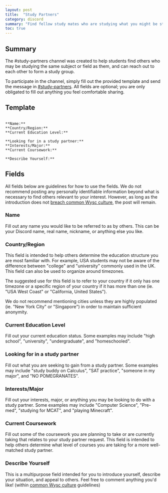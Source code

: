 ```yaml
---
layout: post
title:  "Study Partners"
category: discord
summary: "Find fellow study mates who are studying what you might be studying, and send an introduction message yourself to meet new people!"
toc: true
---
```


## Summary

The #study-partners channel was created to help students find others who may be studying the same subject or field as them, and can reach out to each other to form a study group.

To participate in the channel, simply fill out the provided template and send the message in [#study-partners](https://discordapp.com/channels/319372945929666571/611700766737956874/). All fields are optional; you are only obligated to fill out anything you feel comfortable sharing.

## Template

```

**Name:** 
**Country/Region:** 
**Current Education Level:** 

**Looking for in a study partner:** 
**Interests/Major:** 
**Current Coursework:** 

**Describe Yourself:** 
```

## Fields

All fields below are guidelines for how to use the fields. We do not recommend posting any personally identifiable information beyond what is necessary to find others relevant to your interest. However, as long as the introduction does not [breach common Wysc culture](culture), the post will remain.

### Name

Fill out any name you would like to be referred to as by others. This can be your Discord name, real name, nickname, or anything else you like.

### Country/Region

This field is intended to help others determine the education structure you are most familiar with. For example, USA students may not be aware of the difference between "college" and "university" commonly used in the UK. This field can also be used to organize around timezones.

The suggested use for this field is to refer to your country if it only has one timezone or a specific region of your country if it has more than one (ie. "USA West Coast" or "California, United States").

We do not recommend mentioning cities unless they are highly populated (ie. "New York City" or "Singapore") in order to maintain sufficient anonymity.

### Current Education Level

Fill out your current education status. Some examples may include "high school", "university", "undergraduate", and "homeschooled".

### Looking for in a study partner

Fill out what you are seeking to gain from a study partner. Some examples may include "study buddy on Calculus", "SAT practice", "someone in my major", and "NO POMEGRANATES".

### Interests/Major

Fill out your interests, major, or anything you may be looking to do with a study partner. Some examples may include "Computer Science", "Pre-med", "studying for MCAT", and "playing Minecraft".

### Current Coursework

Fill out some of the coursework you are planning to take or are currently taking that relates to your study partner request. This field is intended to help others determine what level of courses you are taking for a more well-matched study partner.

### Describe Yourself

This is a multipurpose field intended for you to introduce yourself, describe your situation, and appeal to others. Feel free to comment anything you'd like! (within [common Wysc culture](culture) guidelines)